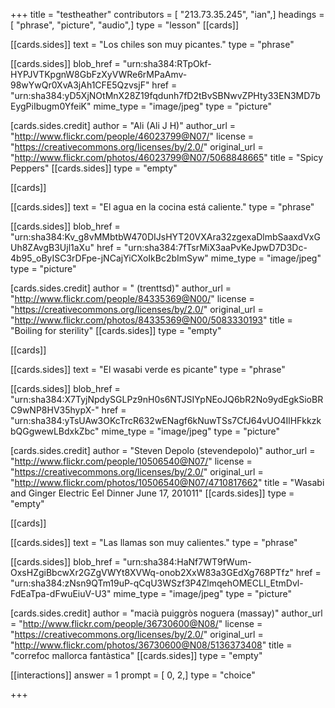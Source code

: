 +++
title = "testheather"
contributors = [ "213.73.35.245", "ian",]
headings = [ "phrase", "picture", "audio",]
type = "lesson"
[[cards]]

[[cards.sides]]
text = "Los chiles son muy picantes."
type = "phrase"

[[cards.sides]]
blob_href = "urn:sha384:RTpOkf-HYPJVTKpgnW8GbFzXyVWRe6rMPaAmv-98wYwQr0XvA3jAh1CFE5QzvsjF"
href = "urn:sha384:yD5XjNOtMnX28Z19fqdunh7fD2tBvSBNwvZPHty33EN3MD7bEygPiIbugm0YfeiK"
mime_type = "image/jpeg"
type = "picture"

[cards.sides.credit]
author = "Ali (Ali J H)"
author_url = "http://www.flickr.com/people/46023799@N07/"
license = "https://creativecommons.org/licenses/by/2.0/"
original_url = "http://www.flickr.com/photos/46023799@N07/5068848665"
title = "Spicy Peppers"
[[cards.sides]]
type = "empty"

[[cards]]

[[cards.sides]]
text = "El agua en la cocina está caliente."
type = "phrase"

[[cards.sides]]
blob_href = "urn:sha384:Kv_g8vMMbtbW470DIJsHYT20VXAra32zgexaDlmbSaaxdVxGUh8ZAvgB3Ujl1aXu"
href = "urn:sha384:7fTsrMiX3aaPvKeJpwD7D3Dc-4b95_oByISC3rDFpe-jNCajYiCXoIkBc2bImSyw"
mime_type = "image/jpeg"
type = "picture"

[cards.sides.credit]
author = " (trenttsd)"
author_url = "http://www.flickr.com/people/84335369@N00/"
license = "https://creativecommons.org/licenses/by/2.0/"
original_url = "http://www.flickr.com/photos/84335369@N00/5083330193"
title = "Boiling for sterility"
[[cards.sides]]
type = "empty"

[[cards]]

[[cards.sides]]
text = "El wasabi verde es  picante"
type = "phrase"

[[cards.sides]]
blob_href = "urn:sha384:X7TyjNpdySGLPz9nH0s6NTJSIYpNEoJQ6bR2No9ydEgkSioBRC9wNP8HV35hypX-"
href = "urn:sha384:yTsUAw3OKcTrcR632wENagf6kNuwTSs7CfJ64vUO4IlHFkkzkbQGgwewLBdxkZbc"
mime_type = "image/jpeg"
type = "picture"

[cards.sides.credit]
author = "Steven Depolo (stevendepolo)"
author_url = "http://www.flickr.com/people/10506540@N07/"
license = "https://creativecommons.org/licenses/by/2.0/"
original_url = "http://www.flickr.com/photos/10506540@N07/4710817662"
title = "Wasabi and Ginger Electric Eel Dinner June 17, 201011"
[[cards.sides]]
type = "empty"

[[cards]]

[[cards.sides]]
text = "Las llamas son muy calientes."
type = "phrase"

[[cards.sides]]
blob_href = "urn:sha384:HaNf7WT9fWum-OxsHZgiBbcwXr2GZgVWYt8XVWq-onob2XxW83a3GEdXg768PTfz"
href = "urn:sha384:zNsn9QTm19uP-qCqU3WSzf3P4ZlmqehOMECLI_EtmDvl-FdEaTpa-dFwuEiuV-U3"
mime_type = "image/jpeg"
type = "picture"

[cards.sides.credit]
author = "macià puiggròs noguera (massay)"
author_url = "http://www.flickr.com/people/36730600@N08/"
license = "https://creativecommons.org/licenses/by/2.0/"
original_url = "http://www.flickr.com/photos/36730600@N08/5136373408"
title = "correfoc mallorca fantàstica"
[[cards.sides]]
type = "empty"

[[interactions]]
answer = 1
prompt = [ 0, 2,]
type = "choice"

+++

